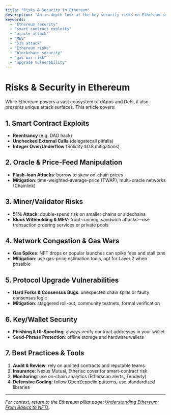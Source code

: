 ```yaml
---
title: "Risks & Security in Ethereum"
description: "An in-depth look at the key security risks on Ethereum—smart contract exploits, oracle attacks, MEV, 51% vectors—and best practices to safeguard your assets."
keywords:
  - "Ethereum security"
  - "smart contract exploits"
  - "oracle attack"
  - "MEV"
  - "51% attack"
  - "Ethereum risks"
  - "blockchain security"
  - "gas war risk"
  - "upgrade vulnerability"
---
```


# Risks & Security in Ethereum

While Ethereum powers a vast ecosystem of dApps and DeFi, it also presents unique attack surfaces. This article covers:

## 1. Smart Contract Exploits  
- **Reentrancy** (e.g. DAO hack)  
- **Unchecked External Calls** (delegatecall pitfalls)  
- **Integer Over/Underflow** (Solidity ≥0.8 mitigations)

## 2. Oracle & Price-Feed Manipulation  
- **Flash-loan Attacks**: borrow to skew on-chain prices  
- **Mitigation**: time-weighted-average-price (TWAP), multi-oracle networks (Chainlink)

## 3. Miner/Validator Risks  
- **51% Attack**: double-spend risk on smaller chains or sidechains  
- **Block Withholding & MEV**: front-running, sandwich attacks—use transaction ordering services or private pools

## 4. Network Congestion & Gas Wars  
- **Gas Spikes**: NFT drops or popular launches can spike fees and stall txns  
- **Mitigation**: use gas-price estimation tools, opt for Layer 2 when possible

## 5. Protocol Upgrade Vulnerabilities  
- **Hard Forks & Consensus Bugs**: unexpected chain splits or faulty consensus logic  
- **Mitigation**: staggered roll-out, community testnets, formal verification

## 6. Key/Wallet Security  
- **Phishing & UI-Spoofing**: always verify contract addresses in your wallet  
- **Seed-Phrase Protection**: offline storage and hardware wallets

## 7. Best Practices & Tools  
1. **Audit & Review**: rely on audited contracts and reputable teams  
2. **Insurance**: Nexus Mutual, Etherisc cover for smart-contract risk  
3. **Monitoring**: use on-chain analytics (Etherscan alerts, Tenderly)  
4. **Defensive Coding**: follow OpenZeppelin patterns, use standardized libraries

---

_For context, return to the Ethereum pillar page: [Understanding Ethereum: From Basics to NFTs](/ethereum/understanding-ethereum-basics-to-nfts/)._  
